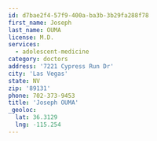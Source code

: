 ```yaml
---
id: d7bae2f4-57f9-400a-ba3b-3b29fa288f78
first_name: Joseph
last_name: OUMA
license: M.D.
services:
  - adolescent-medicine
category: doctors
address: '7221 Cypress Run Dr'
city: 'Las Vegas'
state: NV
zip: '89131'
phone: 702-373-9453
title: 'Joseph OUMA'
_geoloc:
  lat: 36.3129
  lng: -115.254
---
```

